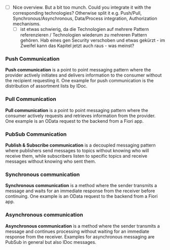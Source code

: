 - [ ] Nice overview. But a bit too munch. Could you integrate it with the corresponding technologies? Otherwise split it e.g. Push/Pull, Synchronous/Asynchronous, Data/Process integration, Authorization mechanisms.
	- [ ] ist etwas schwierig, da die Technologien auf mehrere Pattern referenzieren / Technologien wiederum zu mehreren Pattern gehören. Hab eines gen Security verschoben und etwas gekürzt - im Zweifel kann das Kapitel jetzt auch raus - was meinst?
### Push Communication
**Push communication** is a point to point messaging pattern where the provider actively initiates and delivers information to the consumer without the recipient requesting it. One example for push communication is the distribution of assortment lists by IDoc.
### Pull Communication
**Pull communication** is a point to point messaging pattern where the consumer actively requests and retrieves information from the provider. One example is an OData request to the backend from a Fiori app.
### PubSub Communication
**Publish & Subscribe communication** is a decoupled messaging pattern where publishers send messages to topics without knowing who will receive them, while subscribers listen to specific topics and receive messages without knowing who sent them.
### Synchronous communication
**Synchronous communication** is a method where the sender transmits a message and waits for an immediate response from the receiver before continuing. One example is an OData request to the backend from a Fiori app.
### Asynchronous communication
**Asynchronous communication** is a method where the sender transmits a message and continues processing without waiting for an immediate response from the receiver. Examples for asynchronous messaging are PubSub in general but also IDoc messages.

